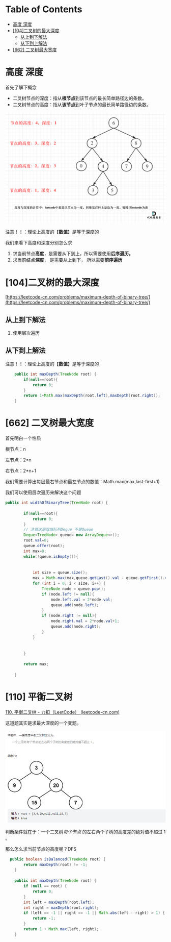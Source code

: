 # Table of Contents

* [高度 深度](#高度-深度)
* [[104]二叉树的最大深度](#104二叉树的最大深度)
  * [从上到下解法](#从上到下解法)
  * [从下到上解法](#从下到上解法)
* [[662] 二叉树最大宽度](#662-二叉树最大宽度)


# 高度 深度

首先了解下概念

- 二叉树节点的深度：指从**根节点**到该节点的最长简单路径边的条数。
- 二叉树节点的高度：指从**该节点**到叶子节点的最长简单路径边的条数。

![](.images/a07f7ea59b1547d5b5bed39a61abd22f.png)



注意！！：理论上高度的【**数值**】是等于深度的



我们来看下高度和深度分别怎么求



1. 求当前节点**高度**，是需要从下到上，所以需要使用**后序遍历。**
2. 求当前结点**深度**， 是需要从上到下， 所以需要**前序遍历** 





# [104]二叉树的最大深度 

[https://leetcode-cn.com/problems/maximum-depth-of-binary-tree/](https://leetcode-cn.com/problems/maximum-depth-of-binary-tree/)


## 从上到下解法

1. 使用层次遍历

## 从下到上解法

注意！！：理论上高度的【**数值**】是等于深度的

```java
    public int maxDepth(TreeNode root) {
        if(null==root){
            return 0;
        }
        return 1+Math.max(maxDepth(root.left),maxDepth(root.right));
    }
```





# [662] 二叉树最大宽度

首先明白一个性质

根节点：n

左节点：2*n

右节点：2*n+1

我们需要计算出每层最右节点和最左节点的数值：Math.max(max,last-first+1)

我们可以使用层次遍历来解决这个问题

```java
public int widthOfBinaryTree(TreeNode root) {

        if(null==root){
            return 0;
        }
		// 注意这是双端队列Deque 不是Queue
        Deque<TreeNode> queue= new ArrayDeque<>();
        root.val=0;
        queue.offer(root);
        int max=0;
        while(!queue.isEmpty()){

        	
            int size = queue.size();
            max = Math.max(max,queue.getLast().val - queue.getFirst().val+1);
            for (int i = 0; i < size; i++) {
                TreeNode node = queue.pop();
                if (node.left != null){
                    node.left.val = 2*node.val;
                    queue.add(node.left);
                }
                if (node.right != null){
                    node.right.val = 2*node.val+1;
                    queue.add(node.right);
                }
            }


        }

        return max;

    }
```





# [110] 平衡二叉树

[110. 平衡二叉树 - 力扣（LeetCode） (leetcode-cn.com)](https://leetcode-cn.com/problems/balanced-binary-tree/)



这道题其实是求最大深度的一个变题。

![image-20220316092945850](.images/image-20220316092945850.png)


判断条件就在于：一个二叉树*每个节点* 的左右两个子树的高度差的绝对值不超过 1 。


那么怎么求当前节点的高度呢？DFS





```java
  public boolean isBalanced(TreeNode root) {
        return maxDepth(root) != -1;
    }

    public int maxDepth(TreeNode root) {
        if (null == root) {
            return 0;
        }
        int left = maxDepth(root.left);
        int right = maxDepth(root.right);
        if (left == -1 || right == -1 || Math.abs(left - right) > 1) {
            return -1;
        }
        return 1 + Math.max(left, right);
    }
```

